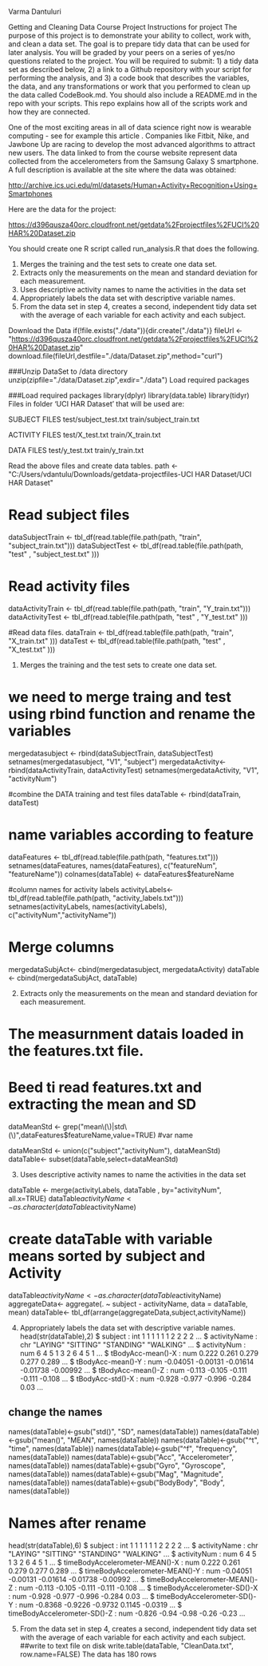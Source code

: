 
Varma Dantuluri

Getting and Cleaning Data Course Project
Instructions for project The purpose of this project is to demonstrate your ability to collect, work with, and clean a data set. The goal is to prepare tidy data that can be used for later analysis. You will be graded by your peers on a series of yes/no questions related to the project. You will be required to submit: 1) a tidy data set as described below, 2) a link to a Github repository with your script for performing the analysis, and 3) a code book that describes the variables, the data, and any transformations or work that you performed to clean up the data called CodeBook.md. You should also include a README.md in the repo with your scripts. This repo explains how all of the scripts work and how they are connected.

One of the most exciting areas in all of data science right now is wearable computing - see for example this article . Companies like Fitbit, Nike, and Jawbone Up are racing to develop the most advanced algorithms to attract new users. The data linked to from the course website represent data collected from the accelerometers from the Samsung Galaxy S smartphone. A full description is available at the site where the data was obtained:

http://archive.ics.uci.edu/ml/datasets/Human+Activity+Recognition+Using+Smartphones

Here are the data for the project:

https://d396qusza40orc.cloudfront.net/getdata%2Fprojectfiles%2FUCI%20HAR%20Dataset.zip

You should create one R script called run_analysis.R that does the following.

1. Merges the training and the test sets to create one data set.
2. Extracts only the measurements on the mean and standard deviation for each measurement.
3. Uses descriptive activity names to name the activities in the data set
4. Appropriately labels the data set with descriptive variable names.
5. From the data set in step 4, creates a second, independent tidy data set with the average of each variable for each activity and each subject.

Download the Data
if(!file.exists("./data")){dir.create("./data")}
fileUrl <- "https://d396qusza40orc.cloudfront.net/getdata%2Fprojectfiles%2FUCI%20HAR%20Dataset.zip"
download.file(fileUrl,destfile="./data/Dataset.zip",method="curl")

###Unzip DataSet to /data directory
unzip(zipfile="./data/Dataset.zip",exdir="./data")
Load required packages

###Load required packages
library(dplyr)
library(data.table)
library(tidyr)
Files in folder ‘UCI HAR Dataset’ that will be used are:

SUBJECT FILES
test/subject_test.txt
train/subject_train.txt

ACTIVITY FILES
test/X_test.txt
train/X_train.txt

DATA FILES
test/y_test.txt
train/y_train.txt




Read the above files and create data tables.
path <- "C:/Users/vdantulu/Downloads/getdata-projectfiles-UCI HAR Dataset/UCI HAR Dataset"
# Read subject files
dataSubjectTrain <- tbl_df(read.table(file.path(path, "train", "subject_train.txt")))
dataSubjectTest  <- tbl_df(read.table(file.path(path, "test" , "subject_test.txt" )))


# Read activity files
dataActivityTrain <- tbl_df(read.table(file.path(path, "train", "Y_train.txt")))
dataActivityTest  <- tbl_df(read.table(file.path(path, "test" , "Y_test.txt" )))



#Read data files.
dataTrain <- tbl_df(read.table(file.path(path, "train", "X_train.txt" )))
dataTest  <- tbl_df(read.table(file.path(path, "test" , "X_test.txt" )))


1. Merges the training and the test sets to create one data set.
# we need to merge traing and test using rbind function and rename the variables
mergedatasubject <- rbind(dataSubjectTrain, dataSubjectTest)
setnames(mergedatasubject, "V1", "subject")
mergedataActivity<- rbind(dataActivityTrain, dataActivityTest)
setnames(mergedataActivity, "V1", "activityNum")

#combine the DATA training and test files
dataTable <- rbind(dataTrain, dataTest)

# name variables according to feature 
dataFeatures <- tbl_df(read.table(file.path(path, "features.txt")))
setnames(dataFeatures, names(dataFeatures), c("featureNum", "featureName"))
colnames(dataTable) <- dataFeatures$featureName

#column names for activity labels
activityLabels<- tbl_df(read.table(file.path(path, "activity_labels.txt")))
setnames(activityLabels, names(activityLabels), c("activityNum","activityName"))

# Merge columns
mergedataSubjAct<- cbind(mergedatasubject, mergedataActivity)
dataTable <- cbind(mergedataSubjAct, dataTable)


2. Extracts only the measurements on the mean and standard deviation for each measurement.
# The measurnment datais loaded in the features.txt file.
# Beed ti read features.txt and extracting the mean and SD
dataMeanStd <- grep("mean\\(\\)|std\\(\\)",dataFeatures$featureName,value=TRUE) #var name

dataMeanStd <- union(c("subject","activityNum"), dataMeanStd)
dataTable<- subset(dataTable,select=dataMeanStd) 


3. Uses descriptive activity names to name the activities in the data set

dataTable <- merge(activityLabels, dataTable , by="activityNum", all.x=TRUE)
dataTable$activityName <- as.character(dataTable$activityName)

# create dataTable with variable means sorted by subject and Activity

dataTable$activityName <- as.character(dataTable$activityName)
aggregateData<- aggregate(. ~ subject - activityName, data = dataTable, mean) 
dataTable<- tbl_df(arrange(aggregateData,subject,activityName))


4. Appropriately labels the data set with descriptive variable names.
head(str(dataTable),2)
$ subject                    : int  1 1 1 1 1 1 2 2 2 2 ...
$ activityName               : chr  "LAYING" "SITTING" "STANDING" "WALKING" ...
$ activityNum                : num  6 4 5 1 3 2 6 4 5 1 ...
$ tBodyAcc-mean()-X          : num  0.222 0.261 0.279 0.277 0.289 ...
$ tBodyAcc-mean()-Y          : num  -0.04051 -0.00131 -0.01614 -0.01738 -0.00992 ...
$ tBodyAcc-mean()-Z          : num  -0.113 -0.105 -0.111 -0.111 -0.108 ...
$ tBodyAcc-std()-X           : num  -0.928 -0.977 -0.996 -0.284 0.03 ...

## change the names
names(dataTable)<-gsub("std()", "SD", names(dataTable))
names(dataTable)<-gsub("mean()", "MEAN", names(dataTable))
names(dataTable)<-gsub("^t", "time", names(dataTable))
names(dataTable)<-gsub("^f", "frequency", names(dataTable))
names(dataTable)<-gsub("Acc", "Accelerometer", names(dataTable))
names(dataTable)<-gsub("Gyro", "Gyroscope", names(dataTable))
names(dataTable)<-gsub("Mag", "Magnitude", names(dataTable))
names(dataTable)<-gsub("BodyBody", "Body", names(dataTable))

# Names after rename
head(str(dataTable),6)
$ subject                                       : int  1 1 1 1 1 1 2 2 2 2 ...
$ activityName                                  : chr  "LAYING" "SITTING" "STANDING" "WALKING" ...
$ activityNum                                   : num  6 4 5 1 3 2 6 4 5 1 ...
$ timeBodyAccelerometer-MEAN()-X                : num  0.222 0.261 0.279 0.277 0.289 ...
$ timeBodyAccelerometer-MEAN()-Y                : num  -0.04051 -0.00131 -0.01614 -0.01738 -0.00992 ...
$ timeBodyAccelerometer-MEAN()-Z                : num  -0.113 -0.105 -0.111 -0.111 -0.108 ...
$ timeBodyAccelerometer-SD()-X                  : num  -0.928 -0.977 -0.996 -0.284 0.03 ...
$ timeBodyAccelerometer-SD()-Y                  : num  -0.8368 -0.9226 -0.9732 0.1145 -0.0319 ...
$ timeBodyAccelerometer-SD()-Z                  : num  -0.826 -0.94 -0.98 -0.26 -0.23 ...

5. From the data set in step 4, creates a second, independent tidy data set with the average of each variable for each activity and each subject.
##write to text file on disk
write.table(dataTable, "CleanData.txt", row.name=FALSE)
The data has 180 rows
